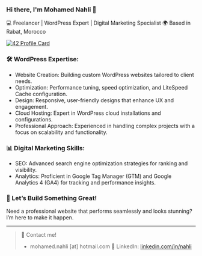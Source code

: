 ### Hi there, I'm Mohamed Nahli 👋
💻 Freelancer | WordPress Expert | Digital Marketing Specialist
🌍 Based in Rabat, Morocco

[![42 Profile Card](https://1337-readme-xi.vercel.app/api/profile?cursus=42&dark=true&email=hide&login=mnahli)](https://github.com/mohouyizme/1337-readme)

### 🛠️ WordPress Expertise:
- Website Creation: Building custom WordPress websites tailored to client needs.
- Optimization: Performance tuning, speed optimization, and LiteSpeed Cache configuration.
- Design: Responsive, user-friendly designs that enhance UX and engagement.
- Cloud Hosting: Expert in WordPress cloud installations and configurations.
- Professional Approach: Experienced in handling complex projects with a focus on scalability and functionality.

### 📊 Digital Marketing Skills:
- SEO: Advanced search engine optimization strategies for ranking and visibility.
- Analytics: Proficient in Google Tag Manager (GTM) and Google Analytics 4 (GA4) for tracking and performance insights.

### 📩 Let’s Build Something Great!
Need a professional website that performs seamlessly and looks stunning? I’m here to make it happen.

---
> 💼 Contact me!
> - mohamed.nahli [at] hotmail.com
> 💼 LinkedIn: [linkedin.com/in/nahli](https://linkedin.com/in/nahli)
